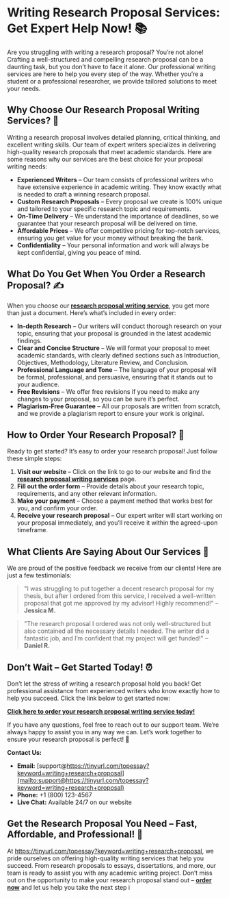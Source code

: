 # Writing Research Proposal Services: Get Expert Help Now! 📚

Are you struggling with writing a research proposal? You’re not alone! Crafting a well-structured and compelling research proposal can be a daunting task, but you don’t have to face it alone. Our professional writing services are here to help you every step of the way. Whether you’re a student or a professional researcher, we provide tailored solutions to meet your needs.

## Why Choose Our Research Proposal Writing Services? 🤔

Writing a research proposal involves detailed planning, critical thinking, and excellent writing skills. Our team of expert writers specializes in delivering high-quality research proposals that meet academic standards. Here are some reasons why our services are the best choice for your proposal writing needs:

- **Experienced Writers** – Our team consists of professional writers who have extensive experience in academic writing. They know exactly what is needed to craft a winning research proposal.
- **Custom Research Proposals** – Every proposal we create is 100% unique and tailored to your specific research topic and requirements.
- **On-Time Delivery** – We understand the importance of deadlines, so we guarantee that your research proposal will be delivered on time.
- **Affordable Prices** – We offer competitive pricing for top-notch services, ensuring you get value for your money without breaking the bank.
- **Confidentiality** – Your personal information and work will always be kept confidential, giving you peace of mind.

## What Do You Get When You Order a Research Proposal? ✍️

When you choose our [**research proposal writing service**](https://tinyurl.com/topessay?keyword=writing+research+proposal), you get more than just a document. Here’s what’s included in every order:

- **In-depth Research** – Our writers will conduct thorough research on your topic, ensuring that your proposal is grounded in the latest academic findings.
- **Clear and Concise Structure** – We will format your proposal to meet academic standards, with clearly defined sections such as Introduction, Objectives, Methodology, Literature Review, and Conclusion.
- **Professional Language and Tone** – The language of your proposal will be formal, professional, and persuasive, ensuring that it stands out to your audience.
- **Free Revisions** – We offer free revisions if you need to make any changes to your proposal, so you can be sure it’s perfect.
- **Plagiarism-Free Guarantee** – All our proposals are written from scratch, and we provide a plagiarism report to ensure your work is original.

## How to Order Your Research Proposal? 🚀

Ready to get started? It’s easy to order your research proposal! Just follow these simple steps:

1. **Visit our website** – Click on the link to go to our website and find the [**research proposal writing services**](https://tinyurl.com/topessay?keyword=writing+research+proposal) page.
2. **Fill out the order form** – Provide details about your research topic, requirements, and any other relevant information.
3. **Make your payment** – Choose a payment method that works best for you, and confirm your order.
4. **Receive your research proposal** – Our expert writer will start working on your proposal immediately, and you’ll receive it within the agreed-upon timeframe.

## What Clients Are Saying About Our Services 💬

We are proud of the positive feedback we receive from our clients! Here are just a few testimonials:

> "I was struggling to put together a decent research proposal for my thesis, but after I ordered from this service, I received a well-written proposal that got me approved by my advisor! Highly recommend!" – **Jessica M.**

> "The research proposal I ordered was not only well-structured but also contained all the necessary details I needed. The writer did a fantastic job, and I’m confident that my project will get funded!" – **Daniel R.**

## Don’t Wait – Get Started Today! ⏰

Don’t let the stress of writing a research proposal hold you back! Get professional assistance from experienced writers who know exactly how to help you succeed. Click the link below to get started now:

[**Click here to order your research proposal writing service today!**](https://tinyurl.com/topessay?keyword=writing+research+proposal)

If you have any questions, feel free to reach out to our support team. We’re always happy to assist you in any way we can. Let’s work together to ensure your research proposal is perfect! 📝

**Contact Us:**

- **Email:** [support@https://tinyurl.com/topessay?keyword=writing+research+proposal](mailto:support@https://tinyurl.com/topessay?keyword=writing+research+proposal)
- **Phone:** +1 (800) 123-4567
- **Live Chat:** Available 24/7 on our website

## Get the Research Proposal You Need – Fast, Affordable, and Professional! 💼

At https://tinyurl.com/topessay?keyword=writing+research+proposal, we pride ourselves on offering high-quality writing services that help you succeed. From research proposals to essays, dissertations, and more, our team is ready to assist you with any academic writing project. Don’t miss out on the opportunity to make your research proposal stand out – [**order now**](https://tinyurl.com/topessay?keyword=writing+research+proposal) and let us help you take the next step i
